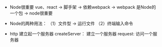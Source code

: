 * Node很重要
vue、react -> 脚手架 -> 依赖webpack -> webpack 是Node的一个包 -> node很重要

* Node的两种用法：
（1）文件型 -> 运行文件
（2）终端输入命令

* http 建立起一个服务器
createServer： 建立一个服务器
request: 访问一个服务器